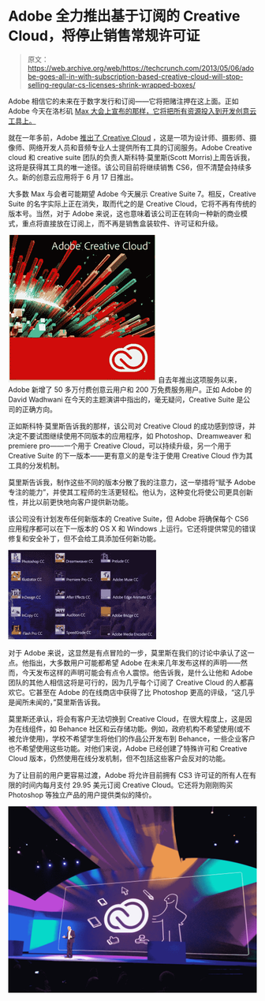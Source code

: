 # Adobe 全力推出基于订阅的 Creative Cloud，将停止销售常规许可证

> 原文：<https://web.archive.org/web/https://techcrunch.com/2013/05/06/adobe-goes-all-in-with-subscription-based-creative-cloud-will-stop-selling-regular-cs-licenses-shrink-wrapped-boxes/>

Adobe 相信它的未来在于数字发行和订阅——它将把赌注押在这上面。正如 Adobe 今天在洛杉矶 [Max 大会上宣布的那样，它将把所有资源投入到开发创意云工具上。](https://web.archive.org/web/20230315095320/http://max.adobe.com/)

就在一年多前，Adobe [推出了 Creative Cloud](https://web.archive.org/web/20230315095320/https://techcrunch.com/2012/04/22/adobe-officially-unveils-cs6-and-its-49month-all-inclusive-creative-cloud-subscription-service/) ，这是一项为设计师、摄影师、摄像师、网络开发人员和音频专业人士提供所有工具的订阅服务。Adobe Creative cloud 和 creative suite 团队的负责人斯科特·莫里斯(Scott Morris)上周告诉我，这将是获得其工具的唯一途径。该公司目前将继续销售 CS6，但不清楚会持续多久。新的创意云应用将于 6 月 17 日推出。

大多数 Max 与会者可能期望 Adobe 今天展示 Creative Suite 7。相反，Creative Suite 的名字实际上正在消失，取而代之的是 Creative Cloud，它将不再有传统的版本号。当然，对于 Adobe 来说，这也意味着该公司正在转向一种新的商业模式，重点将直接放在订阅上，而不再是销售盒装软件、许可证和升级。

[![CreativeCloud_new_logo](img/68fb9597f0ab91631d1384ee98adcdcd.png)](https://web.archive.org/web/20230315095320/https://techcrunch.com/2013/05/06/adobe-goes-all-in-with-subscription-based-creative-cloud-will-stop-selling-regular-cs-licenses-shrink-wrapped-boxes/creativecloud_new_logo/) 自去年推出这项服务以来，Adobe 新增了 50 多万付费创意云用户和 200 万免费服务用户。正如 Adobe 的 David Wadhwani 在今天的主题演讲中指出的，毫无疑问，Creative Suite 是公司的正确方向。

正如斯科特·莫里斯告诉我的那样，该公司对 Creative Cloud 的成功感到惊讶，并决定不要试图继续使用不同版本的应用程序，如 Photoshop、Dreamweaver 和 premiere pro——一个用于 Creative Cloud，可以持续升级，另一个用于 Creative Suite 的下一版本——更有意义的是专注于使用 Creative Cloud 作为其工具的分发机制。

莫里斯告诉我，制作这些不同的版本分散了我的注意力，这一举措将“赋予 Adobe 专注的能力”，并使其工程师的生活更轻松。他认为，这种变化将使公司更具创新性，并比以前更快地向客户提供新功能。

该公司没有计划发布任何新版本的 Creative Suite，但 Adobe 将确保每个 CS6 应用程序都可以在下一版本的 OS X 和 Windows 上运行。它还将提供常见的错误修复和安全补丁，但不会给工具添加任何新功能。

[![creative_cloud_logos](img/b172a69082c9fa94f734abc03966a11d.png)](https://web.archive.org/web/20230315095320/https://techcrunch.com/2013/05/06/adobe-goes-all-in-with-subscription-based-creative-cloud-will-stop-selling-regular-cs-licenses-shrink-wrapped-boxes/creative_cloud_logos/)

对于 Adobe 来说，这显然是有点冒险的一步，莫里斯在我们的讨论中承认了这一点。他指出，大多数用户可能都希望 Adobe 在未来几年发布这样的声明——然而，今天发布这样的声明可能会有点令人震惊。他告诉我，是什么让他和 Adobe 团队的其他人相信这将是可行的，因为几乎每个订阅了 Creative Cloud 的人都喜欢它。它甚至在 Adobe 的在线商店中获得了比 Photoshop 更高的评级，“这几乎是闻所未闻的，”莫里斯告诉我。

莫里斯还承认，将会有客户无法切换到 Creative Cloud，在很大程度上，这是因为在线组件，如 Behance 社区和云存储功能。例如，政府机构不希望使用(或不被允许使用)，学校不希望学生将他们的作品公开发布到 Behance，一些企业客户也不希望使用这些功能。对他们来说，Adobe 已经创建了特殊许可和 Creative Cloud 版本，仍然使用在线分发机制，但不包括这些客户会反对的功能。

为了让目前的用户更容易过渡，Adobe 将允许目前拥有 CS3 许可证的所有人在有限的时间内每月支付 29.95 美元订阅 Creative Cloud。它还将为刚刚购买 Photoshop 等独立产品的用户提供类似的降价。

[![photo (1)](img/0412bea265f80f3e6a8ca8d11b2ffd07.png)](https://web.archive.org/web/20230315095320/https://techcrunch.com/2013/05/06/adobe-goes-all-in-with-subscription-based-creative-cloud-will-stop-selling-regular-cs-licenses-shrink-wrapped-boxes/photo-1-118/)